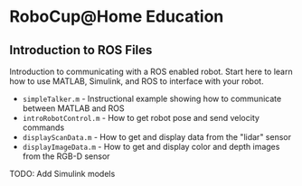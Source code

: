 # RoboCup@Home Education
## Introduction to ROS Files

Introduction to communicating with a ROS enabled robot. 
Start here to learn how to use MATLAB, Simulink, and ROS to interface with your robot.

* `simpleTalker.m` - Instructional example showing how to communicate between MATLAB and ROS
* `introRobotControl.m` - How to get robot pose and send velocity commands
* `displayScanData.m` - How to get and display data from the "lidar" sensor
* `displayImageData.m` - How to get and display color and depth images from the RGB-D sensor

TODO: Add Simulink models